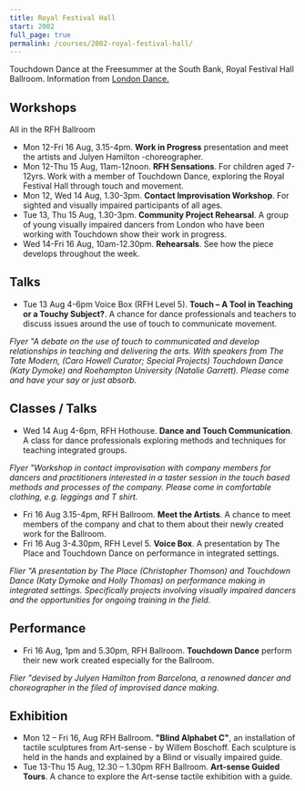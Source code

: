 ```yaml
---
title: Royal Festival Hall
start: 2002
full_page: true
permalink: /courses/2002-royal-festival-hall/
---
```


Touchdown Dance at the Freesummer at the South Bank, Royal Festival Hall Ballroom. Information from [London Dance.](http://londondance.com/articles/news/touchdown-dance/)

## Workshops

All in the RFH Ballroom

 * Mon 12-Fri 16 Aug, 3.15-4pm. **Work in Progress** presentation and meet the artists and Julyen Hamilton -choreographer.
 * Mon 12-Thu 15 Aug, 11am-12noon. **RFH Sensations**. For children aged 7-12yrs. Work with a member of Touchdown Dance, exploring the Royal Festival Hall through touch and movement.
 * Mon 12, Wed 14 Aug, 1.30-3pm. **Contact Improvisation Workshop**. For sighted and visually impaired participants of all ages.
 * Tue 13, Thu 15 Aug, 1.30-3pm. **Community Project Rehearsal**. A group of young visually impaired dancers from London who have been working with Touchdown show their work in progress.
 * Wed 14-Fri 16 Aug, 10am-12.30pm. **Rehearsals**. See how the piece develops throughout the week.

## Talks

 * Tue 13 Aug 4-6pm Voice Box (RFH Level 5). **Touch – A Tool in Teaching or a Touchy Subject?**. A chance for dance professionals and teachers to discuss issues around the use of touch to communicate movement.

_Flyer "A debate on the use of touch to communicated and develop relationships in teaching and delivering the arts. With speakers from The Tate Modern, (Caro Howell Curator; Special Projects) Touchdown Dance (Katy Dymoke) and Roehampton University (Natalie Garrett). Please come and have your say or just absorb._

## Classes / Talks

 * Wed 14 Aug 4-6pm, RFH Hothouse. **Dance and Touch Communication**. A class for dance professionals exploring methods and techniques for teaching integrated groups.

_Flyer "Workshop in contact improvisation with company members for dancers and practitioners interested in a taster session in the touch based methods and processes of the company. Please come in comfortable clothing, e.g. leggings and T shirt._

 * Fri 16 Aug 3.15-4pm, RFH Ballroom. **Meet the Artists**. A chance to meet members of the company and chat to them about their newly created work for the Ballroom.
 * Fri 16 Aug 3-4.30pm, RFH Level 5. **Voice Box**. A presentation by The Place and Touchdown Dance on performance in integrated settings.

_Flier "A presentation by The Place (Christopher Thomson) and Touchdown Dance (Katy Dymoke and Holly Thomas) on performance making in integrated settings. Specifically projects involving visually impaired dancers and the opportunities for ongoing training in the field._

## Performance

 * Fri 16 Aug, 1pm and 5.30pm, RFH Ballroom. **Touchdown Dance** perform their new work created especially for the Ballroom.

 _Flier "devised by Julyen Hamilton from Barcelona, a renowned dancer and choreographer in the filed of improvised dance making._

## Exhibition

 * Mon 12 – Fri 16, Aug RFH Ballroom. **"Blind Alphabet C"**, an installation of tactile sculptures from Art-sense - by Willem Boschoff. Each sculpture is held in the hands and explained by a Blind or visually impaired guide.
 * Tue 13-Thu 15 Aug, 12.30 – 1.30pm RFH Ballroom. **Art-sense Guided Tours**. A chance to explore the Art-sense tactile exhibition with a guide.
